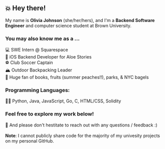 ## 💥 Hey there!

My name is **Olivia Johnson** (she/her/hers), and I'm a **Backend Software Engineer** and computer science student at Brown University.

### You may also know me as a ...
💻 SWE Intern @ Squarespace <br/>
📲 iOS Backend Developer for Aloe Stories <br/>
⚽ Club Soccer Captain <br/>
🏔 Outdoor Backpacking Leader <br/>
🥰 Huge fan of books, fruits (summer peaches!!), parks, & NYC bagels <br/>

### Programming Languages:
👩‍💻 Python, Java, JavaScript, Go, C, HTML/CSS, Solidity

### Feel free to explore my work below!
🔭 And please don't hestitate to reach out with any questions / feedback :) <br/><br/>
**Note**: I cannot publicly share code for the majority of my univesity projects on my personal GitHub. 

<!--
**ojohnso3/ojohnso3** is a ✨ _special_ ✨ repository because its `README.md` (this file) appears on your GitHub profile.

Here are some ideas to get you started:

- 🔭 I’m currently working on ...
- 🌱 I’m currently learning ...
- 👯 I’m looking to collaborate on ...
- 🤔 I’m looking for help with ...
- 💬 Ask me about ...
- 📫 How to reach me: ...
- 😄 Pronouns: ...
- ⚡ Fun fact: ...

-->
